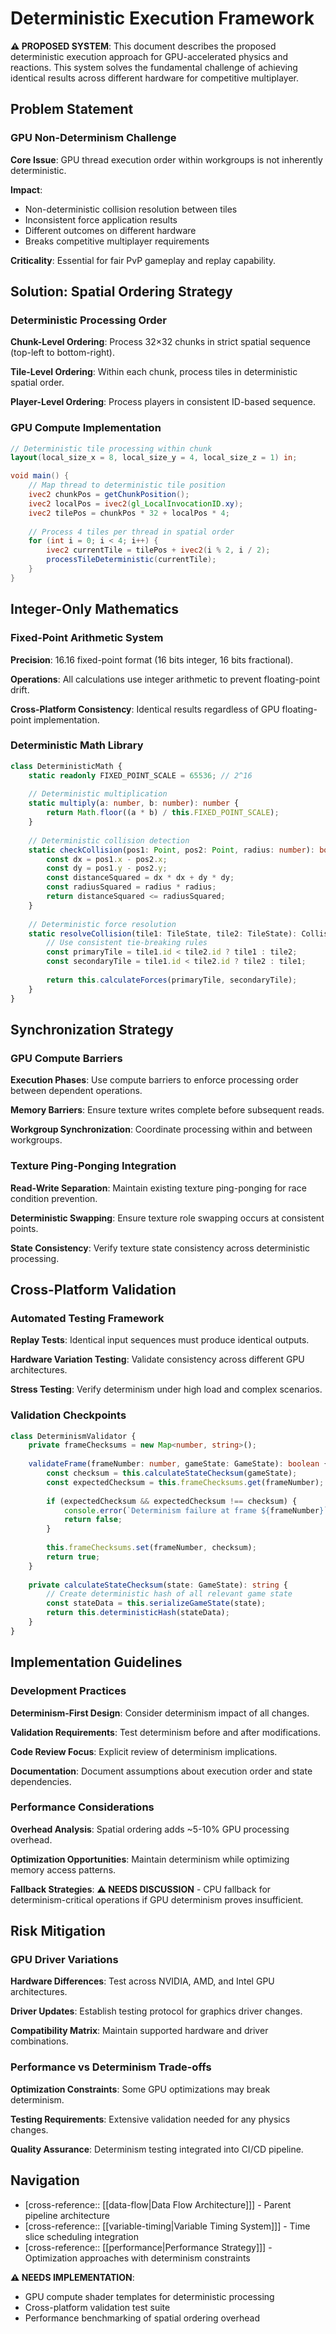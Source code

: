 # Deterministic Execution Framework

**⚠️ PROPOSED SYSTEM**: This document describes the proposed deterministic execution approach for GPU-accelerated physics and reactions. This system solves the fundamental challenge of achieving identical results across different hardware for competitive multiplayer.

## Problem Statement

### GPU Non-Determinism Challenge
**Core Issue**: GPU thread execution order within workgroups is not inherently deterministic.

**Impact**: 
- Non-deterministic collision resolution between tiles
- Inconsistent force application results
- Different outcomes on different hardware
- Breaks competitive multiplayer requirements

**Criticality**: Essential for fair PvP gameplay and replay capability.

## Solution: Spatial Ordering Strategy

### Deterministic Processing Order
**Chunk-Level Ordering**: Process 32×32 chunks in strict spatial sequence (top-left to bottom-right).

**Tile-Level Ordering**: Within each chunk, process tiles in deterministic spatial order.

**Player-Level Ordering**: Process players in consistent ID-based sequence.

### GPU Compute Implementation
```glsl
// Deterministic tile processing within chunk
layout(local_size_x = 8, local_size_y = 4, local_size_z = 1) in;

void main() {
    // Map thread to deterministic tile position
    ivec2 chunkPos = getChunkPosition();
    ivec2 localPos = ivec2(gl_LocalInvocationID.xy);
    ivec2 tilePos = chunkPos * 32 + localPos * 4;
    
    // Process 4 tiles per thread in spatial order
    for (int i = 0; i < 4; i++) {
        ivec2 currentTile = tilePos + ivec2(i % 2, i / 2);
        processTileDeterministic(currentTile);
    }
}
```

## Integer-Only Mathematics

### Fixed-Point Arithmetic System
**Precision**: 16.16 fixed-point format (16 bits integer, 16 bits fractional).

**Operations**: All calculations use integer arithmetic to prevent floating-point drift.

**Cross-Platform Consistency**: Identical results regardless of GPU floating-point implementation.

### Deterministic Math Library
```typescript
class DeterministicMath {
    static readonly FIXED_POINT_SCALE = 65536; // 2^16
    
    // Deterministic multiplication
    static multiply(a: number, b: number): number {
        return Math.floor((a * b) / this.FIXED_POINT_SCALE);
    }
    
    // Deterministic collision detection
    static checkCollision(pos1: Point, pos2: Point, radius: number): boolean {
        const dx = pos1.x - pos2.x;
        const dy = pos1.y - pos2.y;
        const distanceSquared = dx * dx + dy * dy;
        const radiusSquared = radius * radius;
        return distanceSquared <= radiusSquared;
    }
    
    // Deterministic force resolution
    static resolveCollision(tile1: TileState, tile2: TileState): CollisionResult {
        // Use consistent tie-breaking rules
        const primaryTile = tile1.id < tile2.id ? tile1 : tile2;
        const secondaryTile = tile1.id < tile2.id ? tile2 : tile1;
        
        return this.calculateForces(primaryTile, secondaryTile);
    }
}
```

## Synchronization Strategy

### GPU Compute Barriers
**Execution Phases**: Use compute barriers to enforce processing order between dependent operations.

**Memory Barriers**: Ensure texture writes complete before subsequent reads.

**Workgroup Synchronization**: Coordinate processing within and between workgroups.

### Texture Ping-Ponging Integration
**Read-Write Separation**: Maintain existing texture ping-ponging for race condition prevention.

**Deterministic Swapping**: Ensure texture role swapping occurs at consistent points.

**State Consistency**: Verify texture state consistency across deterministic processing.

## Cross-Platform Validation

### Automated Testing Framework
**Replay Tests**: Identical input sequences must produce identical outputs.

**Hardware Variation Testing**: Validate consistency across different GPU architectures.

**Stress Testing**: Verify determinism under high load and complex scenarios.

### Validation Checkpoints
```typescript
class DeterminismValidator {
    private frameChecksums = new Map<number, string>();
    
    validateFrame(frameNumber: number, gameState: GameState): boolean {
        const checksum = this.calculateStateChecksum(gameState);
        const expectedChecksum = this.frameChecksums.get(frameNumber);
        
        if (expectedChecksum && expectedChecksum !== checksum) {
            console.error(`Determinism failure at frame ${frameNumber}`);
            return false;
        }
        
        this.frameChecksums.set(frameNumber, checksum);
        return true;
    }
    
    private calculateStateChecksum(state: GameState): string {
        // Create deterministic hash of all relevant game state
        const stateData = this.serializeGameState(state);
        return this.deterministicHash(stateData);
    }
}
```

## Implementation Guidelines

### Development Practices
**Determinism-First Design**: Consider determinism impact of all changes.

**Validation Requirements**: Test determinism before and after modifications.

**Code Review Focus**: Explicit review of determinism implications.

**Documentation**: Document assumptions about execution order and state dependencies.

### Performance Considerations
**Overhead Analysis**: Spatial ordering adds ~5-10% GPU processing overhead.

**Optimization Opportunities**: Maintain determinism while optimizing memory access patterns.

**Fallback Strategies**: **⚠️ NEEDS DISCUSSION** - CPU fallback for determinism-critical operations if GPU determinism proves insufficient.

## Risk Mitigation

### GPU Driver Variations
**Hardware Differences**: Test across NVIDIA, AMD, and Intel GPU architectures.

**Driver Updates**: Establish testing protocol for graphics driver changes.

**Compatibility Matrix**: Maintain supported hardware and driver combinations.

### Performance vs Determinism Trade-offs
**Optimization Constraints**: Some GPU optimizations may break determinism.

**Testing Requirements**: Extensive validation needed for any physics changes.

**Quality Assurance**: Determinism testing integrated into CI/CD pipeline.

## Navigation

- [cross-reference:: [[data-flow|Data Flow Architecture]]] - Parent pipeline architecture
- [cross-reference:: [[variable-timing|Variable Timing System]]] - Time slice scheduling integration
- [cross-reference:: [[performance|Performance Strategy]]] - Optimization approaches with determinism constraints

**⚠️ NEEDS IMPLEMENTATION**: 
- GPU compute shader templates for deterministic processing
- Cross-platform validation test suite
- Performance benchmarking of spatial ordering overhead
